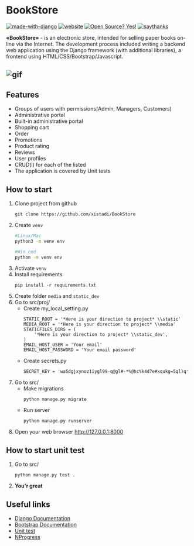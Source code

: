 # BookStore
[![made-with-django](https://img.shields.io/badge/Made%20with-Django-2cc737.svg)](https://www.djangoproject.com) [![website](https://img.shields.io/badge/Web%20Site-PythonAnywhere-blue.svg)](http://xistadi.pythonanywhere.com) [![Open Source? Yes!](https://badgen.net/badge/Open%20Source%20%3F/Yes%21/ab24db?icon=github)](https://github.com/xistadi/BookStore) [![saythanks](https://img.shields.io/badge/say-thanks-ff69b4.svg)](https://www.donationalerts.com/c/xistadi)

**«BookStore»** - is an electronic store, intended for selling paper books on-line via the Internet.
The development process included writing a backend web application using the Django framework (with additional libraries), a frontend using HTML/CSS/Bootstrap/Javascript.

![gif](https://github.com/xistadi/BookStore/blob/master/images/start.gif)
---

## Features

- Groups of users with permissions(Admin, Managers, Customers)
- Administrative portal
- Built-in administrative portal
- Shopping cart
- Order
- Promotions
- Product rating
- Reviews
- User profiles
- CRUD(l) for each of the listed
- The application is covered by Unit tests

## How to start

1. Clone project from github
    ```
    git clone https://github.com/xistadi/BookStore
    ```
2. Create `venv`
    ```zsh
    #Linux/Mac
    python3 -m venv env
    ```
    ```bash
    #Win cmd
    python -m venv env
    ```
3. Activate `venv`
4. Install requirements
    ```
    pip install -r requirements.txt
    ```
5. Create folder `media` and `static_dev`
6. Go to src/proj/
    - Create my_local_setting.py
        ```
        STATIC_ROOT = '*Here is your direction to project* \\static'
        MEDIA_ROOT = '*Here is your direction to project* \\media'
        STATICFILES_DIRS = (
        	'*Here is your direction to project* \\static_dev',
        )
        EMAIL_HOST_USER = 'Your email'
        EMAIL_HOST_PASSWORD = 'Your email password'
        ```
    - Create secrets.py
        ```
        SECRET_KEY = 'wa5dgjxynoz1iygl99-q@gl#-*%@hc%k4d7e#xqukg=5ql)q'
        ```
7. Go to src/
    - Make migrations
        ```
        python manage.py migrate
        ```
    - Run server
        ```
        python manage.py runserver
        ```
8. Open your web browser http://127.0.0.1:8000

## How to start unit test

1. Go to src/
    ```
    python manage.py test .
    ```
2. **You'r great**

## Useful links

- [Django Documentation](https://docs.djangoproject.com/en/3.1/)
- [Bootstrap Documentation](https://getbootstrap.com/docs/4.5/)
- [Unit test](https://docs.python.org/3/library/unittest.html)
- [NProgress](https://github.com/rstacruz/nprogress)

